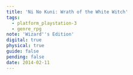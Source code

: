 ```yaml
---
title: 'Ni No Kuni: Wrath of the White Witch'
tags:
  - platform_playstation-3
  - genre_rpg
note: 'Wizard''s Edition'
digital: true
physical: true
guide: false
pending: false
date: 2014-02-11
---
```

